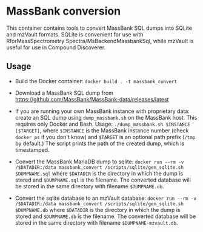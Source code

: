 # MassBank conversion

This container contains tools to convert MassBank SQL dumps into SQLite and mzVault formats.
SQLite is convenient for use with RforMassSpectrometry Spectra/MsBackendMassbankSql, while
mzVault is useful for use in Compound Discoverer.

## Usage

* Build the Docker container: `docker build . -t massbank_convert`
* Download a MassBank SQL dump from https://github.com/MassBank/MassBank-data/releases/latest
* If you are running your own MassBank instance with proprietary data: create an SQL dump using
    `dump_massbank.sh` on the MassBank host. This requires only Docker and Bash. Usage:
    `./dump_massbank.sh $INSTANCE [$TARGET]`, where `$INSTANCE` is the MassBank instance number 
    (check `docker ps` if you don't know) and `$TARGET`  is an optional path prefix (`/tmp` by default.)
    The script prints the path of the created dump, which is timestamped.
* Convert the MassBank MariaDB dump to sqlite:
    `docker run --rm -v /$DATADIR:/data massbank_convert /scripts/sqlite/gen_sqlite.sh $DUMPNAME.sql`
    where `$DATADIR` is the directory in which the dump is stored and `$DUMPNAME.sql` is the filename.
    The converted database will be stored in the same directory with filename `$DUMPNAME.db`.

* Convert the sqlite database to an mzVault database:
    `docker run --rm -v /$DATADIR:/data massbank_convert /scripts/sqlite/gen_sqlite.sh $DUMPNAME.db`
    where `$DATADIR` is the directory in which the dump is stored and `$DUMPNAME.db` is the filename.
    The converted database will be stored in the same directory with filename `$DUMPNAME-mzvault.db`.
    

    